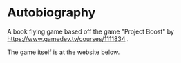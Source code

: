# Autobiography

A book flying game based off the game "Project Boost" by https://www.gamedev.tv/courses/1111834 . 

The game itself is at the website below.
